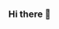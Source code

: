 ### Hi there 👋

<!--
**Ritibhatnagar/ritibhatnagar** is a ✨ _special_ ✨ repository because its `README.md` (this file) appears on your GitHub profile.

Hello I am a full time Student @SaintFrancisUniversity 
in a 5-year BS/MS combine Physician Assistant program and also pursuing Computer Science and neuroscience minors.
-->
